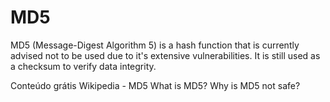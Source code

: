 # MD5

MD5 (Message-Digest Algorithm 5) is a hash function that is currently advised not to be used due to it's extensive vulnerabilities. It is still used as a checksum to verify data integrity.

<ResourceGroupTitle>Conteúdo grátis</ResourceGroupTitle>
<BadgeLink colorScheme='yellow' badgeText='Read' href='https://pl.wikipedia.org/wiki/MD5'>Wikipedia - MD5</BadgeLink>
<BadgeLink colorScheme='yellow' badgeText='Read' href='https://www.techtarget.com/searchsecurity/definition/MD5'>What is MD5?</BadgeLink>
<BadgeLink colorScheme='yellow' badgeText='Read' href='https://infosecscout.com/why-md5-is-not-safe/'>Why is MD5 not safe?</BadgeLink>
